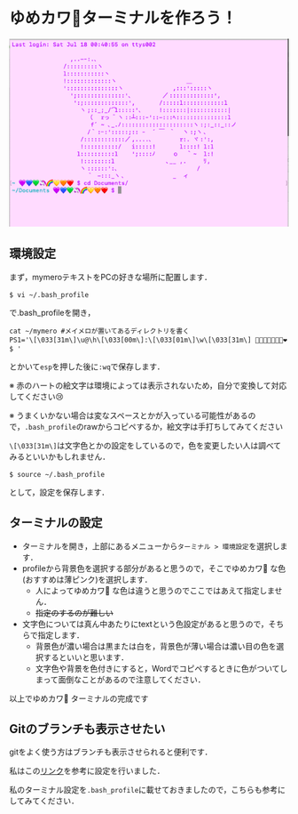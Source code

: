 # ゆめカワ🦄ターミナルを作ろう！

![img](https://github.com/NamikoToriyama/yumeKAWA-terminal/blob/master/mymero.png)
## 環境設定
まず，mymeroテキストをPCの好きな場所に配置します．

```
$ vi ~/.bash_profile
```
で.bash_profileを開き，

```
cat ~/mymero #メイメロが置いてあるディレクトリを書く
PS1='\[\033[31m\]\u@\h\[\033[00m\]:\[\033[01m\]\w\[\033[31m\] 💜💙💚🦄🌈💛🧡❤︎ $ '
```
とかいて`esp`を押した後に`:wq`で保存します．

※ 赤のハートの絵文字は環境によっては表示されないため，自分で変換して対応してください😢 

※ うまくいかない場合は変なスペースとかが入っている可能性があるので，`.bash_profile`のrawからコピペするか，絵文字は手打ちしてみてください

`\[\033[31m\]`は文字色とかの設定をしているので，色を変更したい人は調べてみるといいかもしれません．

```
$ source ~/.bash_profile
```
として，設定を保存します．

## ターミナルの設定
- ターミナルを開き，上部にあるメニューから`ターミナル > 環境設定`を選択します．
- profileから背景色を選択する部分があると思うので，そこでゆめカワ🦄 な色(おすすめは薄ピンク)を選択します．
    - 人によってゆめカワ🦄 な色は違うと思うのでここではあえて指定しません．
    - ~~指定のするのが難しい~~
- 文字色については真ん中あたりにtextという色設定があると思うので，そちらで指定します．
    - 背景色が濃い場合は黒または白を，背景色が薄い場合は濃い目の色を選択するといいと思います．
    - 文字色や背景を色付きにすると，Wordでコピペするときに色がついてしまって面倒なことがあるので注意してください．

以上でゆめカワ🦄 ターミナルの完成です

## Gitのブランチも表示させたい
gitをよく使う方はブランチも表示させられると便利です．

私はこの[リンク](https://qiita.com/lemtosh469/items/334ff76366e054a3a3aa)を参考に設定を行いました．

私のターミナル設定を`.bash_profile`に載せておきましたので，こちらも参考にしてみてください．
